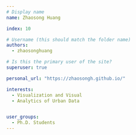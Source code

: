 ```yaml
---
# Display name
name: Zhaosong Huang

index: 10

# Username (this should match the folder name)
authors:
  - zhaosonghuang

# Is this the primary user of the site?
superuser: true

personal_url: "https://zhaosongh.github.io/"

interests:
  - Visualization and Visual
  - Analytics of Urban Data


user_groups:
  - Ph.D. Students
---
```

